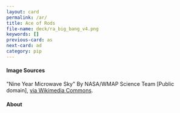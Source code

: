 ```yaml
---
layout: card
permalink: /ar/
title: Ace of Rods
file-name: deck/ra_big_bang_v4.png
keywords: []
previous-card: as
next-card: ad
category: pip
---
```


#### Image Sources
"Nine Year Microwave Sky" By NASA/WMAP Science Team [Public domain], [via Wikimedia Commons](https://commons.wikimedia.org/wiki/File:Ilc_9yr_moll4096.png).

#### About
